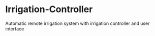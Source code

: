 # Irrigation-Controller
Automatic remote irrigation system with irrigation controller and user interface
